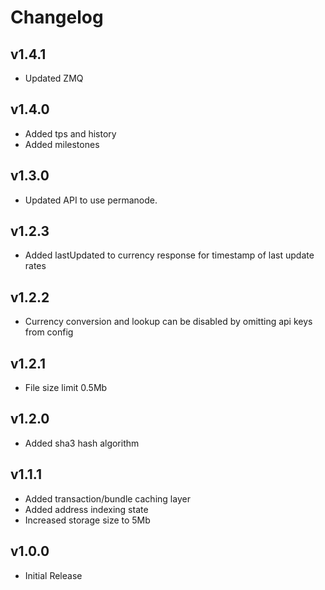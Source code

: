 # Changelog

## v1.4.1

* Updated ZMQ

## v1.4.0

* Added tps and history
* Added milestones

## v1.3.0

* Updated API to use permanode.

## v1.2.3

* Added lastUpdated to currency response for timestamp of last update rates

## v1.2.2

* Currency conversion and lookup can be disabled by omitting api keys from config

## v1.2.1

* File size limit 0.5Mb

## v1.2.0

* Added sha3 hash algorithm

## v1.1.1

* Added transaction/bundle caching layer
* Added address indexing state
* Increased storage size to 5Mb

## v1.0.0

* Initial Release
